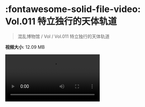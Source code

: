 # :fontawesome-solid-file-video: Vol.011 特立独行的天体轨道

> 混乱博物馆 / Vol / Vol.011 特立独行的天体轨道

**视频大小**: 12.09 MB

<div class="video"><video src="https://file.hsyhx.top/archive/混乱博物馆/Vol/011.mp4" controls preload>🤔 您的浏览器不支持 video 标签</video></div>